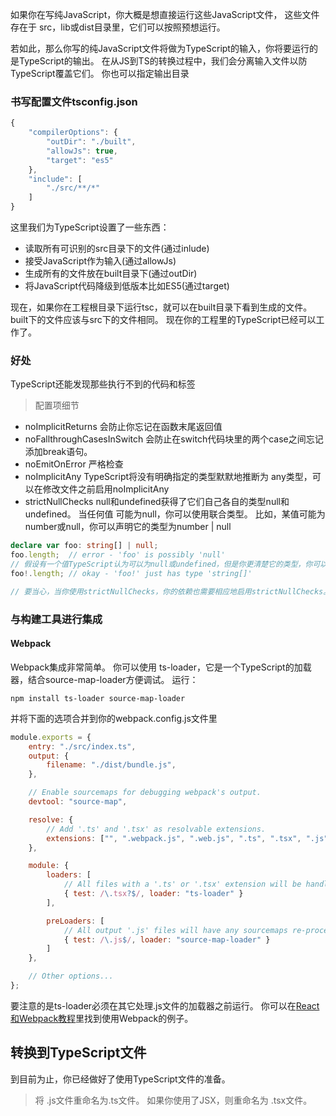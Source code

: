 如果你在写纯JavaScript，你大概是想直接运行这些JavaScript文件， 这些文件存在于 src，lib或dist目录里，它们可以按照预想运行。

若如此，那么你写的纯JavaScript文件将做为TypeScript的输入，你将要运行的是TypeScript的输出。 在从JS到TS的转换过程中，我们会分离输入文件以防TypeScript覆盖它们。 你也可以指定输出目录

### 书写配置文件tsconfig.json

```js
{
    "compilerOptions": {
        "outDir": "./built",
        "allowJs": true,
        "target": "es5"
    },
    "include": [
        "./src/**/*"
    ]
}
```
这里我们为TypeScript设置了一些东西：
- 读取所有可识别的src目录下的文件(通过inlude)
- 接受JavaScript作为输入(通过allowJs)
- 生成所有的文件放在built目录下(通过outDir)
- 将JavaScript代码降级到低版本比如ES5(通过target)

现在，如果你在工程根目录下运行tsc，就可以在built目录下看到生成的文件。 built下的文件应该与src下的文件相同。 现在你的工程里的TypeScript已经可以工作了。

### 好处
TypeScript还能发现那些执行不到的代码和标签
> 配置项细节
 - noImplicitReturns 会防止你忘记在函数末尾返回值
 - noFallthroughCasesInSwitch 会防止在switch代码块里的两个case之间忘记添加break语句。
 - noEmitOnError 严格检查
 - noImplicitAny  TypeScript将没有明确指定的类型默默地推断为 any类型，可以在修改文件之前启用noImplicitAny
 - strictNullChecks   null和undefined获得了它们自己各自的类型null和undefined。 当任何值 可能为null，你可以使用联合类型。 比如，某值可能为 number或null，你可以声明它的类型为number | null


```ts
declare var foo: string[] | null;
foo.length;  // error - 'foo' is possibly 'null'
// 假设有一个值TypeScript认为可以为null或undefined，但是你更清楚它的类型，你可以使用!后缀。
foo!.length; // okay - 'foo!' just has type 'string[]'

// 要当心，当你使用strictNullChecks，你的依赖也需要相应地启用strictNullChecks。
```
### 与构建工具进行集成
#### Webpack

Webpack集成非常简单。 你可以使用 ts-loader，它是一个TypeScript的加载器，结合source-map-loader方便调试。 运行：
```shell
npm install ts-loader source-map-loader
```
并将下面的选项合并到你的webpack.config.js文件里
```js
module.exports = {
    entry: "./src/index.ts",
    output: {
        filename: "./dist/bundle.js",
    },

    // Enable sourcemaps for debugging webpack's output.
    devtool: "source-map",

    resolve: {
        // Add '.ts' and '.tsx' as resolvable extensions.
        extensions: ["", ".webpack.js", ".web.js", ".ts", ".tsx", ".js"]
    },

    module: {
        loaders: [
            // All files with a '.ts' or '.tsx' extension will be handled by 'ts-loader'.
            { test: /\.tsx?$/, loader: "ts-loader" }
        ],

        preLoaders: [
            // All output '.js' files will have any sourcemaps re-processed by 'source-map-loader'.
            { test: /\.js$/, loader: "source-map-loader" }
        ]
    },

    // Other options...
};
```
要注意的是ts-loader必须在其它处理.js文件的加载器之前运行。 你可以在[React和Webpack教程](https://www.tslang.cn/docs/handbook/react-&-webpack.html)里找到使用Webpack的例子。

## 转换到TypeScript文件
到目前为止，你已经做好了使用TypeScript文件的准备。 
> 将 .js文件重命名为.ts文件。 如果你使用了JSX，则重命名为 .tsx文件。
